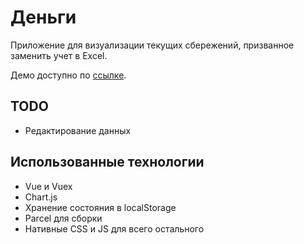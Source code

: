 # Деньги
Приложение для визуализации текущих сбережений, призванное заменить учет в Excel.

Демо доступно по [ссылке](https://glevanov.github.io/dengi/).

## TODO
* Редактирование данных

## Использованные технологии
* Vue и Vuex
* Chart.js
* Хранение состояния в localStorage
* Parcel для сборки
* Нативные CSS и JS для всего остального


